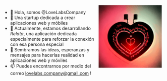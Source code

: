 <img align='right' src='https://github.com/LoveLabsCompany/LoveLabsCompany/blob/main/images/lovelabs.gif' width='200'>

- 👋 Hola, somos @LoveLabsCompany
- 👀 Una startup dedicada a crear aplicaciones web y móbiles
- 💞️ Actualmente, estamos desarrollando _Relata_, una aplicación dedicada especialmente para reforzar la conexión con esa persona especial
- 🌱 Sembramos las ideas, esperanzas y mensajes para hacerlas realidad en aplicaciones web y móviles
- 📫 Puedes encontrarnos por medio del correo lovelabs.company@gmail.com !

<!---
LoveLabsCompany/LoveLabsCompany is a ✨ special ✨ repository because its `README.md` (this file) appears on your GitHub profile.
You can click the Preview link to take a look at your changes.
--->
